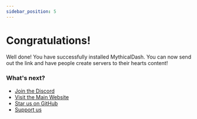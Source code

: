 ```yaml
---
sidebar_position: 5
---
```

# Congratulations!

Well done! You have successfully installed MythicalDash. You can now send out the link and have people create servers to their hearts content!

### What's next?
 - [Join the Discord](https://discord.gg/eWUYVEZVxz)
 - [Visit the Main Website](https://mythicalsystems.xyz)
 - [Star us on GitHub](https://github.com/mythicalltd/mythicaldash)
 - [Support us](https://github.com/sponsors/nayskutzu)